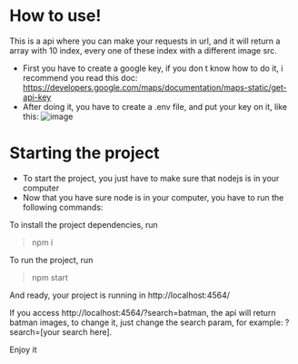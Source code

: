 # How to use!
This is a api where you can make your requests in url, and it will return a array with 10 index, every one of these index with a different image src.

- First you have to create a google key, if you don t know how to do it, i recommend you read this doc: https://developers.google.com/maps/documentation/maps-static/get-api-key
- After doing it, you have to create a .env file, and put your key on it, like this:
![image](https://www.mediafire.com/convkey/8439/anq0ay8app8ysjzag.jpg)

# Starting the project
- To start the project, you just have to make sure that nodejs is in your computer
- Now that you have sure node is in your computer, you have to run the following commands:

To install the project dependencies, run
> npm i

To run the project, run

> npm start

And ready, your project is running in http://localhost:4564/

If you access http://localhost:4564/?search=batman, the api will return batman images, to change it, just change the search param, for example: ?search=[your search here].

Enjoy it